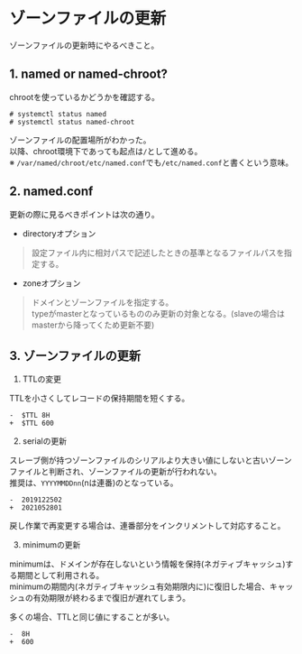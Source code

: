 # ゾーンファイルの更新
ゾーンファイルの更新時にやるべきこと。  
## 1. named or named-chroot?
chrootを使っているかどうかを確認する。
```
# systemctl status named
# systemctl status named-chroot
```
ゾーンファイルの配置場所がわかった。  
以降、chroot環境下であっても起点は`/`として進める。  
※ `/var/named/chroot/etc/named.conf`でも`/etc/named.conf`と書くという意味。
## 2. named.conf
更新の際に見るべきポイントは次の通り。
- directoryオプション
> 設定ファイル内に相対パスで記述したときの基準となるファイルパスを指定する。
- zoneオプション
> ドメインとゾーンファイルを指定する。  
> typeがmasterとなっているもののみ更新の対象となる。(slaveの場合はmasterから降ってくため更新不要)  
## 3. ゾーンファイルの更新
1. TTLの変更  

TTLを小さくしてレコードの保持期間を短くする。  
```
-  $TTL 8H
+  $TTL 600
```
2. serialの更新  

スレーブ側が持つゾーンファイルのシリアルより大きい値にしないと古いゾーンファイルと判断され、ゾーンファイルの更新が行われない。  
推奨は、`YYYYMMDDnn`(nは連番)のとなっている。
```
-  2019122502
+  2021052801
```
戻し作業で再変更する場合は、連番部分をインクリメントして対応すること。  

3. minimumの更新  
  
minimumは、ドメインが存在しないという情報を保持(ネガティブキャッシュ)する期間として利用される。  
minimumの期間内(ネガティブキャッシュ有効期限内に)に復旧した場合、キャッシュの有効期限が終わるまで復旧が遅れてしまう。  
  
多くの場合、TTLと同じ値にすることが多い。
```
-  8H
+  600
```
